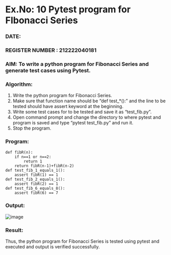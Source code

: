 # Ex.No: 10  Pytest program for FIbonacci Series

### DATE:                                                                            
### REGISTER NUMBER : 212222040181
### AIM: To write a python program for Fibonacci Series and generate test cases using Pytest. 

### Algorithm:

1. Write the python program for Fibonacci Series. 
2. Make sure that function name should be “def test_*():” and the line to be tested 
should have assert keyword at the beginning. 
3. Write some test cases for to be tested and save it as “test_fib.py”. 
4. Open command prompt and change the directory to where pytest and program is 
saved and type “pytest test_fib.py” and run it. 
5. Stop the program.

### Program:

```
def fibR(n): 
    if n==1 or n==2: 
        return 1 
    return fibR(n-1)+fibR(n-2) 
def test_fib_1_equals_1(): 
    assert fibR(1) == 1 
def test_fib_2_equals_1(): 
    assert fibR(2) == 1 
def test_fib_6_equals_8(): 
    assert fibR(6) == 7 

```


### Output:

![image](https://github.com/user-attachments/assets/273629f8-dd49-4044-900b-48788afbe396)


### Result:
Thus, the python program for Fibonacci Series is tested using pytest and executed and output is verified successfully.


